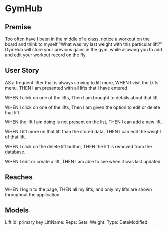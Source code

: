 # GymHub

## Premise
Too often have I been in the middle of a class, notice a workout on the board and think to myself "What was my last weight with this particular lift?"  GymHub will store your previous gains in the gym, while allowing you to add and edit your workout record on the fly.

## User Story

AS a frequent lifter that is always striving to lift more,
WHEN I visit the Lifts menu, 
THEN I am presented with all lifts that I have entered

WHEN I click on one of the lifts,
Then I am brought to details about that lift.

WHEN I click on one of the lifts,
Then I am given the option to edit or delete that lift.

WHEN the lift I am doing is not present on the list, 
THEN I can add a new lift.

WHEN I lift more on that lift than the stored data, 
THEN I can edit the weight of that lift.

WHEN I click on the delete lift button,
THEN the lift is removed from the database.

WHEN I edit or create a lift, 
THEN I am able to see when it was last updated.

## Reaches
WHEN I login to the page, 
THEN all my lifts, and only my lifts are shown throughout the application



## Models

Lift
id: primary key
LiftName: 
Reps:
Sets: 
Weight:
Type:
DateModified:

